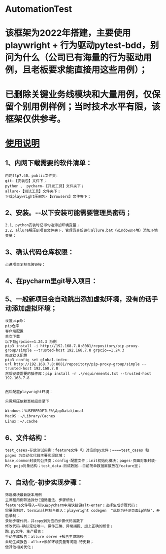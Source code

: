 
# AutomationTest
# 该框架为2022年搭建，主要使用playwright + 行为驱动pytest-bdd，别问为什么（公司已有海量的行为驱动用例，且老板要求能直接用这些用例）；
# 已删除关键业务线模块和大量用例，仅保留个别用例样例；当时技术水平有限，该框架仅供参考。
# [使用说明]()

## 1、内网下载需要的软件清单：

    内网ftp7.40，public文件夹:
    git-【安装包】文件下；
    python 、 pycharm-【开发工具】文件夹下；
    allure-【测试工具】文件夹下；
    下载playwright压缩包-【Browsers】文件夹下；

## 2、安装。--以下安装可能需要管理员密码；

    2.1、python安装时记得勾选添加环境变量；
    2.2、allure解压到项目文件夹下，管理员身份运行allure.bat（windows环境）添加环境变量；


## 3、确认代码仓库权限：
    点进项目复制克隆链接：

## 4、在pycharm里git导入项目：

## 5、一般新项目会自动跳出添加虚拟环境，没有的话手动添加虚拟环境；

    设置pip源：
    pip仓库
    客户端配置
    单次下载
    以下载grpcio==1.24.3 为例
    pip3 install -i http://192.168.7.8:8081/repository/pip-proxy-group/simple --trusted-host 192.168.7.8 grpcio==1.24.3
    修改默认配置
    pip3 config set global.index-url http://192.168.7.8:8081/repository/pip-proxy-group/simple --trusted-host 192.168.7.8
    然后安装需要的插件库：pip install -r .\requirements.txt --trusted-host 192.168.7.8
    
    
    然后配置playwright环境：
    
    只需解压依赖至相应目录下
    
    Windows：%USERPROFILE%\AppData\Local
    MacOS：~/Library/Caches
    Linux：~/.cache

## 6、文件结构：
    
    test_cases-存放测试用例：feature文件 和 对应的py文件；====test_cases 和 pages 为自动化代码主要实现区域；
    base,common封装的公共类；config-配置文件；init初始化模块；pages-页面对象封装-PO; pojo对象结构；test_data-测试数据--目前简单数据直接放在feature里；
    

## 7、自动化-初步实现步骤：

    筛选模块最新版本用例
    主流程用例筛选拆分(遵循语法、步骤细化)
    feature文件导入–可以在pycharm中用快捷键alt+enter；选择生成步骤代码；
    需要录制时，terminal控制台输入：playwright codegen  "此处为待测页面ip地址"，开启录制；
    录制步骤代码，并copy到对应的步骤代码函数下
    修改代码-确认定位唯一、操作正确、异常捕捉、加上正确的断言；
    跑.py文件，生产报告；
    手动生成报告：allure serve +报告生成路径
    自动生成报告：allure添加环境变量有问题-待更新；
    做其他相关优化；
